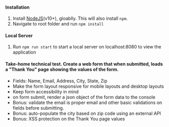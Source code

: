 #### Installation
1. Install [NodeJS](https://nodejs.org/en/download/)(v10+), gloablly. This will also install `npm`.
2. Navigate to root folder and run `npm install`

#### Local Server
1. Run `npm run start` to start a local server on localhost:8080 to view the application

#### Take-home technical test. Create a web form that when submitted, loads a "Thank You" page showing the values of the form.
- Fields: Name, Email, Address, City, State, Zip
- Make the form layout responsive for mobile layouts and desktop layouts
- Keep form accessibility in mind
- on form submit, render a json object of the form data to the console
- Bonus: validate the email is proper email and other basic validations on fields before submitting.
- Bonus: auto-populate the city based on zip code using an external API
- Bonus: XSS protection on the Thank You page values
